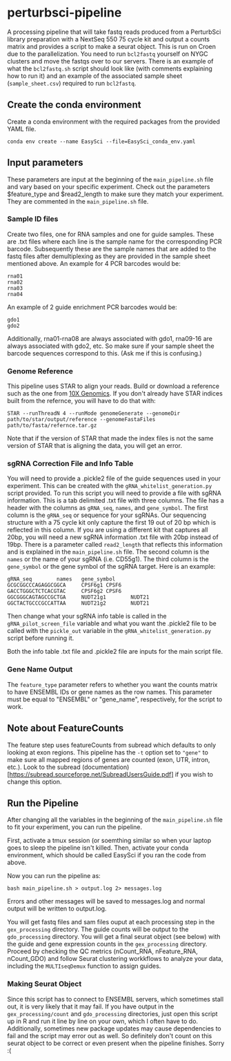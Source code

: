 # perturbsci-pipeline
A processing pipeline that will take fastq reads produced from a PerturbSci library preparation with a NextSeq 550 75 cycle kit and output a counts matrix and provides a script to make a seurat object. This is run on Croen due to the parallelization. You need to run `bcl2fastq` yourself on NYGC clusters and move the fastqs over to our servers. There is an example of what the `bcl2fastq.sh` script should look like (with comments explaining how to run it) and an example of the associated sample sheet (`sample_sheet.csv`) required to run `bcl2fastq`.

## Create the conda environment
Create a conda environment with the required packages from the provided YAML file.
```{bash}
conda env create --name EasySci --file=EasySci_conda_env.yaml
```

## Input parameters
These parameters are input at the beginning of the `main_pipeline.sh` file and vary based on your specific experiment. Check out the parameters $feature_type and $read2_length to make sure they match your experiment. They are commented in the `main_pipeline.sh` file.

### Sample ID files
Create two files, one for RNA samples and one for guide samples. These are .txt files where each line is the sample name for the corresponding PCR barcode. Subsequently these are the sample names that are added to the fastq files after demultiplexing as they are provided in the sample sheet mentioned above. An example for 4 PCR barcodes would be:
```
rna01
rna02
rna03
rna04
```
An example of 2 guide enrichment PCR barcodes would be:
```
gdo1
gdo2
```

Additionally, rna01-rna08 are always associated with gdo1, rna09-16 are always associated with gdo2, etc. So make sure if your sample sheet the barcode sequences correspond to this. (Ask me if this is confusing.)

### Genome Reference
This pipeline uses STAR to align your reads. Build or download a reference such as the one from [10X Genomics](https://support.10xgenomics.com/single-cell-gene-expression/software/downloads/latest?). If you don't already have STAR indices built from the refernce, you will have to do that with:
```{bash}
STAR --runThreadN 4 --runMode genomeGenerate --genomeDir path/to/star/output/reference --genomeFastaFiles path/to/fasta/refernce.tar.gz
```
Note that if the version of STAR that made the index files is not the same version of STAR that is aligning the data, you will get an error.

### sgRNA Correction File and Info Table
You will need to provide a .pickle2 file of the guide sequences used in your experiment. This can be created with the `gRNA_whitelist_generation.py` script provided. To run this script you will need to provide a file with sgRNA information. This is a tab delimited .txt file with three columns. The file has a header with the columns as `gRNA_seq`, `names`, and `gene_symbol`. The first column is the `gRNA_seq` or sequence for your sgRNAs. Our sequencing structure with a 75 cycle kit only capture the first 19 out of 20 bp which is reflected in this column. If you are using a different kit that captures all 20bp, you will need a new sgRNA information .txt file with 20bp instead of 19bp. There is a parameter called `read2_length` that reflects this information and is explained in the `main_pipeline.sh` file. The second column is the `names` or the name of your sgRNA (i.e. CD55g1). The third column is the `gene_symbol` or the gene symbol of the sgRNA target. Here is an example:
```
gRNA_seq        names   gene_symbol
GCGCGGCCCAGAGGCGGCA     CPSF6g1 CPSF6
GACCTGGGCTCTCACGTAC     CPSF6g2 CPSF6
GGCGGGCAGTAGCCGCTGA     NUDT21g1        NUDT21
GGCTACTGCCCGCCATTAA     NUDT21g2        NUDT21
```
Then change what your sgRNA info table is called in the `gRNA_pilot_screen_file` variable and what you want the .pickle2 file to be called with the `pickle_out` variable in the `gRNA_whitelist_generation.py` script before running it.

Both the info table .txt file and .pickle2 file are inputs for the main script file.

### Gene Name Output
The `feature_type` parameter refers to whether you want the counts matrix to have ENSEMBL IDs or gene names as the row names. This parameter must be equal to "ENSEMBL" or "gene_name", respectively, for the script to work.

## Note about FeatureCounts
The feature step uses featureCounts from subread which defaults to only looking at exon regions. This pipeline has the `-t` option set to `"gene"` to make sure all mapped regions of genes are counted (exon, UTR, intron, etc.). Look to the subread (documentation)[https://subread.sourceforge.net/SubreadUsersGuide.pdf] if you wish to change this option.

## Run the Pipeline
After changing all the variables in the beginning of the `main_pipeline.sh` file to fit your experiment, you can run the pipeline. 

First, activate a tmux session (or soemthing similar so when your laptop goes to sleep the pipeline isn't killed.
Then, activate your conda environment, which should be called EasySci if you ran the code from above.

Now you can run the pipeline as:
```{bash}
bash main_pipeline.sh > output.log 2> messages.log
```
Errors and other messages will be saved to messages.log and normal output will be written to output.log.

You will get fastq files and sam files ouput at each processing step in the `gex_processing` directory. The guide counts will be output to the `gdo_processing` directory. You will get a final seurat object (see below) with the guide and gene expression counts in the `gex_processing` directory. Proceed by checking the QC metrics (nCount_RNA, nFeature_RNA, nCount_GDO) and follow Seurat clustering workkflows to analyze your data, including the `MULTIseqDemux` function to assign guides. 

### Making Seurat Object
Since this script has to connect to ENSEMBL servers, which sometimes stall out, it is very likely that it may fail. If you have output in the `gex_processing/count` and `gdo_processing` directories, just open this script up in R and run it line by line on your own, which I often have to do. Additionally, sometimes new package updates may cause dependencies to fail and the script may error out as well. So definitely don't count on this seurat object to be correct or even present when the pipeline finishes. Sorry :(
